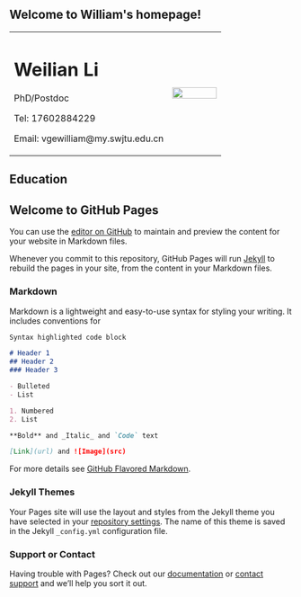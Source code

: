 ## Welcome to William's homepage!
<table border="0">
  <tr>
    <td width="75%">
      <h1>Weilian Li</h1>
      <p>PhD/Postdoc</p>
      <p>Tel: 17602884229</p>
      <p>Email: vgewilliam@my.swjtu.edu.cn</p>
    </td>
    <td width="25%">
      <img src="/zhengjianzhao.jpg" width="100%"> 
    </td>
  </tr>
</table>

## Education 
## Welcome to GitHub Pages

You can use the [editor on GitHub](https://github.com/vgewilliam/vgewilliam.github.io/edit/main/README.md) to maintain and preview the content for your website in Markdown files.

Whenever you commit to this repository, GitHub Pages will run [Jekyll](https://jekyllrb.com/) to rebuild the pages in your site, from the content in your Markdown files.

### Markdown

Markdown is a lightweight and easy-to-use syntax for styling your writing. It includes conventions for

```markdown
Syntax highlighted code block

# Header 1
## Header 2
### Header 3

- Bulleted
- List

1. Numbered
2. List

**Bold** and _Italic_ and `Code` text

[Link](url) and ![Image](src)
```

For more details see [GitHub Flavored Markdown](https://guides.github.com/features/mastering-markdown/).

### Jekyll Themes

Your Pages site will use the layout and styles from the Jekyll theme you have selected in your [repository settings](https://github.com/vgewilliam/vgewilliam.github.io/settings/pages). The name of this theme is saved in the Jekyll `_config.yml` configuration file.

### Support or Contact

Having trouble with Pages? Check out our [documentation](https://docs.github.com/categories/github-pages-basics/) or [contact support](https://support.github.com/contact) and we’ll help you sort it out.
